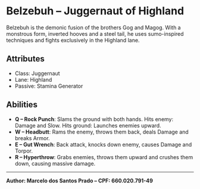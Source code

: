 
# Belzebuh – Juggernaut of Highland

Belzebuh is the demonic fusion of the brothers Gog and Magog. With a monstrous form, inverted hooves and a steel tail, he uses sumo-inspired techniques and fights exclusively in the Highland lane.

## Attributes
- Class: Juggernaut
- Lane: Highland
- Passive: Stamina Generator

## Abilities
- **Q – Rock Punch**: Slams the ground with both hands. Hits enemy: Damage and Slow. Hits ground: Launches enemies upward.
- **W – Headbutt**: Rams the enemy, throws them back, deals Damage and breaks Armor.
- **E – Gut Wrench**: Back attack, knocks down enemy, causes Damage and Torpor.
- **R – Hyperthrow**: Grabs enemies, throws them upward and crushes them down, causing massive damage.

---

**Author: Marcelo dos Santos Prado – CPF: 660.020.791-49**
